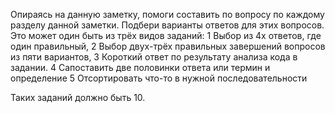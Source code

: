 Опираясь на данную заметку, помоги составить по вопросу по каждому разделу данной заметки. Подбери варианты ответов для этих вопросов. Это может один быть из трёх видов заданий: 
1 Выбор из 4х ответов, где один правильный, 
2 Выбор двух-трёх правильных завершений вопросов из пяти вариантов,
3 Короткий ответ по результату анализа кода в задании.
4 Сапоставить две половинки ответа или термин и определение
5 Отсортировать что-то в нужной последовательности

Таких заданий должно быть 10.